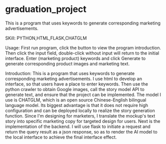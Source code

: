 # graduation_project
This is a program that uses keywords to generate corresponding marketing advertisements.

SKill: PYTHON,HTML,FLASK,CHATGLM

Usage: 
First run program, click the button to view the program introduction. 
Then click the input field, double-click without input will return to the initial interface. 
Enter (marketing product) keywords and click Generate to generate corresponding product images and marketing text.


Introduction: This is a program that uses keywords to generate corresponding marketing advertisements. I use html to develop an interface, so that users have a place to enter keywords. Then use the python crawler to obtain Google images, call the story model API to generate text, and ensure that the project can be implemented. The model I use is CHATGLM, which is an open source Chinese-English bilingual language model. Its biggest advantage is that it does not require high configuration and can be deployed locally to realize the story generation function. Since I'm designing for marketers, I translate the mockup's text story into specific marketing copy for targeted design for users. Next is the implementation of the backend. I will use flask to initiate a request and return the query result as a json response, so as to render the AI model to the local interface to achieve the final interface effect.


